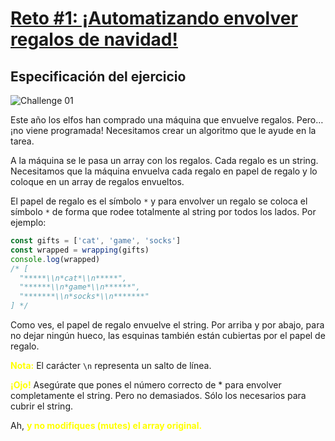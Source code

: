 # [Reto #1: ¡Automatizando envolver regalos de navidad!](https://adventjs.dev/es/challenges/2022/1)

## Especificación del ejercicio

![Challenge 01](https://adventjs.dev/challenges-2022/1.svg)

Este año los elfos han comprado una máquina que envuelve regalos. Pero… ¡no viene programada! Necesitamos crear un algoritmo que le ayude en la tarea.

A la máquina se le pasa un array con los regalos. Cada regalo es un string. Necesitamos que la máquina envuelva cada regalo en papel de regalo y lo coloque en un array de regalos envueltos.

El papel de regalo es el símbolo `*` y para envolver un regalo se coloca el símbolo `*` de forma que rodee totalmente al string por todos los lados. Por ejemplo:

```javascript
const gifts = ['cat', 'game', 'socks']
const wrapped = wrapping(gifts)
console.log(wrapped)
/* [
  "*****\\n*cat*\\n*****",
  "******\\n*game*\\n******",
  "*******\\n*socks*\\n*******"
] */
```

Como ves, el papel de regalo envuelve el string. Por arriba y por abajo, para no dejar ningún hueco, las esquinas también están cubiertas por el papel de regalo.

<strong style="color:yellow;">Nota:</strong> El carácter `\n` representa un salto de línea.

<strong style="color:yellow;">¡Ojo!</strong> Asegúrate que pones el número correcto de * para envolver completamente el string. Pero no demasiados. Sólo los necesarios para cubrir el string.

Ah, <strong style="color:yellow;">y no modifiques (mutes) el array original.</strong>